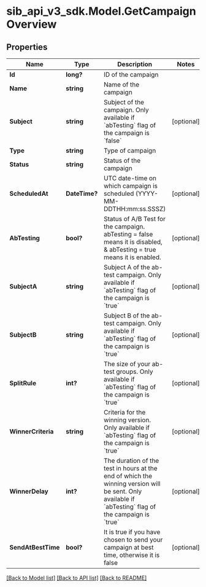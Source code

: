 # sib_api_v3_sdk.Model.GetCampaignOverview
## Properties

Name | Type | Description | Notes
------------ | ------------- | ------------- | -------------
**Id** | **long?** | ID of the campaign | 
**Name** | **string** | Name of the campaign | 
**Subject** | **string** | Subject of the campaign. Only available if &#x60;abTesting&#x60; flag of the campaign is &#x60;false&#x60; | [optional] 
**Type** | **string** | Type of campaign | 
**Status** | **string** | Status of the campaign | 
**ScheduledAt** | **DateTime?** | UTC date-time on which campaign is scheduled (YYYY-MM-DDTHH:mm:ss.SSSZ) | [optional] 
**AbTesting** | **bool?** | Status of A/B Test for the campaign. abTesting &#x3D; false means it is disabled, &amp; abTesting &#x3D; true means it is enabled. | [optional] 
**SubjectA** | **string** | Subject A of the ab-test campaign. Only available if &#x60;abTesting&#x60; flag of the campaign is &#x60;true&#x60; | [optional] 
**SubjectB** | **string** | Subject B of the ab-test campaign. Only available if &#x60;abTesting&#x60; flag of the campaign is &#x60;true&#x60; | [optional] 
**SplitRule** | **int?** | The size of your ab-test groups. Only available if &#x60;abTesting&#x60; flag of the campaign is &#x60;true&#x60; | [optional] 
**WinnerCriteria** | **string** | Criteria for the winning version. Only available if &#x60;abTesting&#x60; flag of the campaign is &#x60;true&#x60; | [optional] 
**WinnerDelay** | **int?** | The duration of the test in hours at the end of which the winning version will be sent. Only available if &#x60;abTesting&#x60; flag of the campaign is &#x60;true&#x60; | [optional] 
**SendAtBestTime** | **bool?** | It is true if you have chosen to send your campaign at best time, otherwise it is false | [optional] 

[[Back to Model list]](../README.md#documentation-for-models) [[Back to API list]](../README.md#documentation-for-api-endpoints) [[Back to README]](../README.md)

